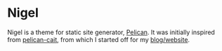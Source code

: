 # Nigel

Nigel is a theme for static site generator, [Pelican][pelican]. It was initially inspired from [pelican-cait][cait], from which I started off for my [blog/website][marco].

[pelican]: http://getpelican.com
[cait]: https://github.com/hdra/pelican-cait
[marco]: http://marc-olivier.org
